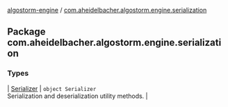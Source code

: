 [algostorm-engine](../index.md) / [com.aheidelbacher.algostorm.engine.serialization](.)

## Package com.aheidelbacher.algostorm.engine.serialization

### Types

| [Serializer](-serializer/index.md) | `object Serializer`<br>Serialization and deserialization utility methods. |

